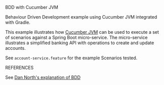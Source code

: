 BDD with Cucumber JVM

Behaviour Driven Development example using Cucumber JVM integrated with Gradle.

This example illustrates how [Cucumber JVM](https://cucumber.io/docs/reference/jvm) can be used to 
execute a set of scenarios against a Spring Boot micro-service. The micro-service illustrates a 
simplified banking API with operations to create and update accounts.

See `account-service.feature` for the example Scenarios tested.


REFERENCES

See [Dan North's explanation of BDD](https://dannorth.net/introducing-bdd/) 